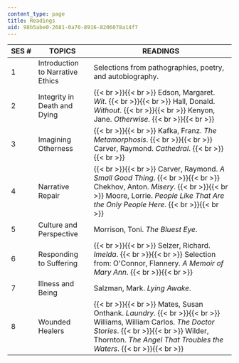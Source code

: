 ```yaml
---
content_type: page
title: Readings
uid: 98b5abe0-2681-0a70-8916-8206078a14f7
---
```


| SES # | TOPICS | READINGS |
| --- | --- | --- |
| 1 | Introduction to Narrative Ethics | Selections from pathographies, poetry, and autobiography. |
| 2 | Integrity in Death and Dying |  {{< br >}}{{< br >}} Edson, Margaret. _Wit_. {{< br >}}{{< br >}} Hall, Donald. _Without_. {{< br >}}{{< br >}} Kenyon, Jane. _Otherwise_. {{< br >}}{{< br >}}  |
| 3 | Imagining Otherness |  {{< br >}}{{< br >}} Kafka, Franz. _The Metamorphosis_. {{< br >}}{{< br >}} Carver, Raymond. _Cathedral_. {{< br >}}{{< br >}}  |
| 4 | Narrative Repair |  {{< br >}}{{< br >}} Carver, Raymond. _A Small Good Thing_. {{< br >}}{{< br >}} Chekhov, Anton. _Misery_. {{< br >}}{{< br >}} Moore, Lorrie. _People Like That Are the Only People Here_. {{< br >}}{{< br >}}  |
| 5 | Culture and Perspective | Morrison, Toni. _The Bluest Eye_. |
| 6 | Responding to Suffering |  {{< br >}}{{< br >}} Selzer, Richard. _Imelda_. {{< br >}}{{< br >}} Selection from: O'Connor, Flannery. _A Memoir of Mary Ann_. {{< br >}}{{< br >}}  |
| 7 | Illness and Being | Salzman, Mark. _Lying Awake_. |
| 8 | Wounded Healers |  {{< br >}}{{< br >}} Mates, Susan Onthank. _Laundry_. {{< br >}}{{< br >}} Williams, William Carlos. _The Doctor Stories_. {{< br >}}{{< br >}} Wilder, Thornton. _The Angel That Troubles the Waters_. {{< br >}}{{< br >}}